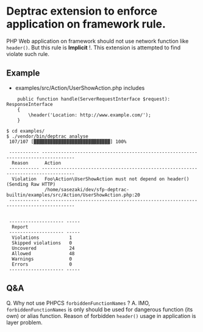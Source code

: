 # Deptrac extension to enforce application on framework rule.

PHP Web application on framework should not use network function like `header()`. 
But this rule is **Implicit** !.
This extension is attempted to find violate such rule.

## Example

 - examples/src/Action/UserShowAction.php includes
```
    public function handle(ServerRequestInterface $request): ResponseInterface
    {
        \header('Location: http://www.example.com/');
    }
```

```
$ cd examples/
$ ./vendor/bin/deptrac analyse
 107/107 [▓▓▓▓▓▓▓▓▓▓▓▓▓▓▓▓▓▓▓▓▓▓▓▓▓▓▓▓] 100%

 ----------- ----------------------------------------------------------------------------------
  Reason      Action
 ----------- ----------------------------------------------------------------------------------
  Violation   Foo\Action\UserShowAction must not depend on header() (Sending Raw HTTP)
              /home/sasezaki/dev/sfp-deptrac-builtin/examples/src/Action/UserShowAction.php:20
 ----------- ----------------------------------------------------------------------------------


 -------------------- -----
  Report
 -------------------- -----
  Violations           1
  Skipped violations   0
  Uncovered            24
  Allowed              48
  Warnings             0
  Errors               0
 -------------------- -----
 ```

 ## Q&A

Q. Why not use PHPCS `forbiddenFunctionNames` ?
A. IMO, `forbiddenFunctionNames` is only should be used for dangerous function (its own) or alias function.
Reason of forbidden `header()` usage in application is layer problem.
